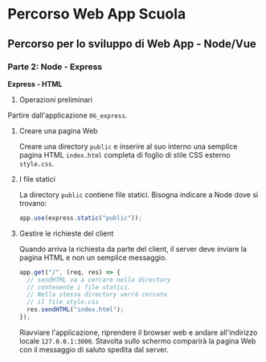 # Percorso Web App Scuola

## Percorso per lo sviluppo di Web App - Node/Vue

### Parte 2: Node - Express

**Express - HTML**

1.  Operazioni preliminari

Partire dall'applicazione `06_express`.

1.  Creare una pagina Web

    Creare una directory `public` e inserire al suo interno una
    semplice pagina HTML `index.html` completa di foglio di stile CSS esterno `style.css`.

1.  I file statici

    La directory `public` contiene file statici. Bisogna indicare a Node
    dove si trovano:

    ```js
    app.use(express.static("public"));
    ```

1.  Gestire le richieste del client

    Quando arriva la richiesta da parte del client,
    il server deve inviare la pagina HTML e non un semplice
    messaggio.

    ```js
    app.get("/", (req, res) => {
      // sendHTML va a cercare nella directory
      // contenente i file statici.
      // Nella stessa directory verrà cercato
      // il file style.css
      res.sendHTML("index.html");
    });
    ```

    Riavviare l'applicazione, riprendere il browser web e andare
    all'indirizzo locale `127.0.0.1:3000`. Stavolta sullo schermo comparirà
    la pagina Web con il messaggio di saluto spedita dal server.
